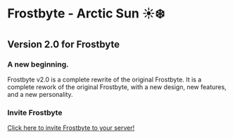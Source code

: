 # Frostbyte - Arctic Sun ☀️❄️

## Version 2.0 for Frostbyte

### A new beginning.

Frostbyte v2.0 is a complete rewrite of the original Frostbyte. It is a complete rework of the original Frostbyte, with a new design, new features, and a new personality.

### Invite Frostbyte
[Click here to invite Frostbyte to your server!](https://frostbyte.jackelope.gay/invite/stable)